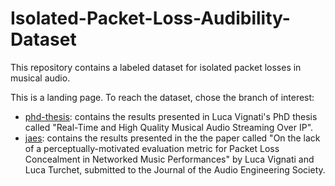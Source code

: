 # Isolated-Packet-Loss-Audibility-Dataset
This repository contains a labeled dataset for isolated packet losses in musical audio.

This is a landing page. To reach the dataset, chose the branch of interest:

- [phd-thesis](https://github.com/LucaVignati/Isolated-Packet-Loss-Audibility-Dataset/tree/phd-thesis): contains the results presented in Luca Vignati's PhD thesis called "Real-Time and High Quality Musical Audio Streaming Over IP".
- [jaes](https://github.com/LucaVignati/Isolated-Packet-Loss-Audibility-Dataset/tree/jaes): contains the results presented in the the paper called "On the lack of a perceptually-motivated evaluation metric for Packet Loss Concealment in Networked Music Performances" by Luca Vignati and Luca Turchet, submitted to the Journal of the Audio Engineering Society.
